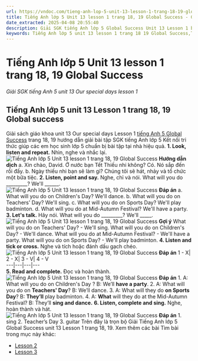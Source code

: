 ```yaml
---
url: https://vndoc.com/tieng-anh-lop-5-unit-13-lesson-1-trang-18-19-global-success-333555
title: Tiếng Anh lớp 5 Unit 13 lesson 1 trang 18, 19 Global Success - Giải SGK tiếng Anh 5 unit 13 Our special days lesson 1 - VnDoc.com
date_extracted: 2025-04-08 20:55:40
description: Giải SGK tiếng Anh lớp 5 Global Success Unit 13 Lesson 1 bao gồm đáp án các phần bài tập trang 18, 19 giúp các em chuẩn bị bài hiệu quả.
keywords: Tiếng Anh lớp 5 unit 13 lesson 1 trang 18 19 Global Success,Tiếng Anh 5 unit 13 lesson 1 trang 18 19 Global Success,Giải SGK tiếng Anh 5 unit 13 our special days lesson 1,Tiếng Anh lớp 5 Global Success unit 13 Lesson 1,Tiếng Anh 5 Global Success unit 13 Lesson 1,tiếng anh lớp 5 unit 13 lesson 1 global success,tiếng anh 5 unit 13 lesson 1 global success
---
```


# Tiếng Anh lớp 5 Unit 13 lesson 1 trang 18, 19 Global Success
 _Giải SGK tiếng Anh 5 unit 13 Our special days lesson 1_
## Tiếng Anh lớp 5 unit 13 Lesson 1 trang 18, 19 Global success
Giải  sách giáo khoa unit 13 Our special days Lesson 1 [tiếng Anh 5 Global Success](<https://vndoc.com/tieng-anh-lop-5-global-success>) trang 18, 19 hướng dẫn giải bài tập SGK tiếng Anh lớp 5 Kết nối tri thức giúp các em học sinh lớp 5 chuẩn bị bài tập tại nhà hiệu quả.
**1\. Look, listen and repeat.** Nhìn, nghe và nhắc lại.
![Tiếng Anh lớp 5 Unit 13 lesson 1 trang 18, 19 Global Success](https://i.vdoc.vn/data/image/2024/12/24/tieng-anh-lop-5-unit-13-lesson-1-trang-18-19-global-success-1.png)
**Hướng dẫn dịch**
a. Xin chào, David. Ở nước bạn Tết Thiếu nhi không?
Có. Nó sắp đến rồi đấy.
b. Ngày thiếu nhi bạn sẽ làm gì?
Chúng tôi sẽ hát, nhảy và tổ chức một bữa tiệc.
**2\. Listen, point and say.** Nghe, chỉ và nói.
What will you do \_\_\_\_\_\_\_\_\_?
We'll \_\_\_\_\_\_.
![Tiếng Anh lớp 5 Unit 13 lesson 1 trang 18, 19 Global Success](https://i.vdoc.vn/data/image/2024/12/24/tieng-anh-lop-5-unit-13-lesson-1-trang-18-19-global-success-2.png)
**Đáp án**
a. What will you do on Children's Day?
We'll dance.
b. What will you do on Teachers' Day?
We'll sing.
c. What will you do on Sports Day?
We'll play badminton.
d. What will you do at Mid-Autumn Festival?
We'll have a party.
**3\. Let's talk.** Hãy nói.
What will you do \_\_\_\_\_\_\_\_\_?
We'll \_\_\_\_\_.
![Tiếng Anh lớp 5 Unit 13 lesson 1 trang 18, 19 Global Success](https://i.vdoc.vn/data/image/2024/12/24/tieng-anh-lop-5-unit-13-lesson-1-trang-18-19-global-success-3.png)
**Gợi ý**
What will you do on Teachers' Day? - We'll sing.
What will you do on Children's Day? - We'll dance.
What will you do at Mid-Autumn Festival? - We'll have a party.
What will you do on Sports Day? - We'll play badminton.
**4\. Listen and tick or cross.** Nghe và tích hoặc đánh dấu gạch chéo.
![Tiếng Anh lớp 5 Unit 13 lesson 1 trang 18, 19 Global Success](https://i.vdoc.vn/data/image/2024/12/24/tieng-anh-lop-5-unit-13-lesson-1-trang-18-19-global-success-4.png)
**Đáp án**
1 - X| 2 - X| 3 - V| 4 - V  
---|---|---|---  
**5\. Read and complete.** Đọc và hoàn thành.
![Tiếng Anh lớp 5 Unit 13 lesson 1 trang 18, 19 Global Success](https://i.vdoc.vn/data/image/2024/12/24/tieng-anh-lop-5-unit-13-lesson-1-trang-18-19-global-success-5.png)
**Đáp án**
1\. A: What will you do on Children's Day ?
B: We’ll **have a party**.
2\. A: What will you do on **Teachers' Day**?
B: We’ll dance.
3\. A: What will they do **on Sports Day**?
B: **They’ll** play badminton.
4\. A: **What** will they do at the Mid-Autumn Festival?
B: They’ll **sing and dance.**
**6\. Listen, complete and sing.** Nghe, hoàn thành và hát.
![Tiếng Anh lớp 5 Unit 13 lesson 1 trang 18, 19 Global Success](https://i.vdoc.vn/data/image/2024/12/24/tieng-anh-lop-5-unit-13-lesson-1-trang-18-19-global-success-6.png)
**Đáp án**
1\. sing
2\. Teacher’s Day
3\. guitar
Trên đây là trọn bộ Giải Tiếng Anh lớp 5 Global Success unit 13 Lesson 1 trang 18, 19.
Xem thêm các bài Tìm bài trong mục này khác:
  * [Lesson 2](</tieng-anh-lop-5-unit-13-lesson-2-trang-20-21-global-success-333564>)
  * [Lesson 3](</tieng-anh-lop-5-unit-13-lesson-3-trang-22-23-global-success-333568>)

